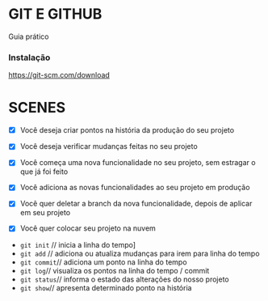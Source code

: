 # GIT E GITHUB

Guia prático

### Instalação

https://git-scm.com/download

# SCENES

- [x] Você deseja criar pontos na história da produção do seu projeto
- [x] Você deseja verificar mudanças feitas no seu projeto

- [x] Você começa uma nova funcionalidade no seu projeto, sem estragar o que já foi feito
- [x] Você adiciona as novas funcionalidades ao seu projeto em produção
- [x] Você quer deletar a branch da nova funcionalidade, depois de aplicar em seu projeto

- [x] Você quer colocar seu projeto na nuvem

* `git init` // inicia a linha do tempo]
* `git add` // adiciona ou atualiza mudanças para irem para linha do tempo
* `git commit`// adiciona um ponto na linha do tempo
* `git log`// visualiza os pontos na linha do tempo / commit
* `git status`// informa o estado das alterações do nosso projeto
* `git show`// apresenta determinado ponto na história
